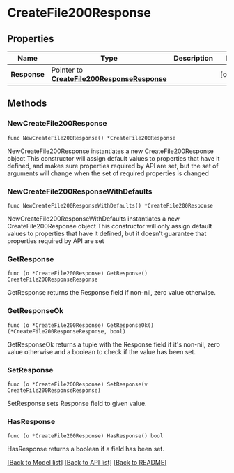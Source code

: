 # CreateFile200Response

## Properties

Name | Type | Description | Notes
------------ | ------------- | ------------- | -------------
**Response** | Pointer to [**CreateFile200ResponseResponse**](CreateFile200ResponseResponse.md) |  | [optional] 

## Methods

### NewCreateFile200Response

`func NewCreateFile200Response() *CreateFile200Response`

NewCreateFile200Response instantiates a new CreateFile200Response object
This constructor will assign default values to properties that have it defined,
and makes sure properties required by API are set, but the set of arguments
will change when the set of required properties is changed

### NewCreateFile200ResponseWithDefaults

`func NewCreateFile200ResponseWithDefaults() *CreateFile200Response`

NewCreateFile200ResponseWithDefaults instantiates a new CreateFile200Response object
This constructor will only assign default values to properties that have it defined,
but it doesn't guarantee that properties required by API are set

### GetResponse

`func (o *CreateFile200Response) GetResponse() CreateFile200ResponseResponse`

GetResponse returns the Response field if non-nil, zero value otherwise.

### GetResponseOk

`func (o *CreateFile200Response) GetResponseOk() (*CreateFile200ResponseResponse, bool)`

GetResponseOk returns a tuple with the Response field if it's non-nil, zero value otherwise
and a boolean to check if the value has been set.

### SetResponse

`func (o *CreateFile200Response) SetResponse(v CreateFile200ResponseResponse)`

SetResponse sets Response field to given value.

### HasResponse

`func (o *CreateFile200Response) HasResponse() bool`

HasResponse returns a boolean if a field has been set.


[[Back to Model list]](../README.md#documentation-for-models) [[Back to API list]](../README.md#documentation-for-api-endpoints) [[Back to README]](../README.md)


